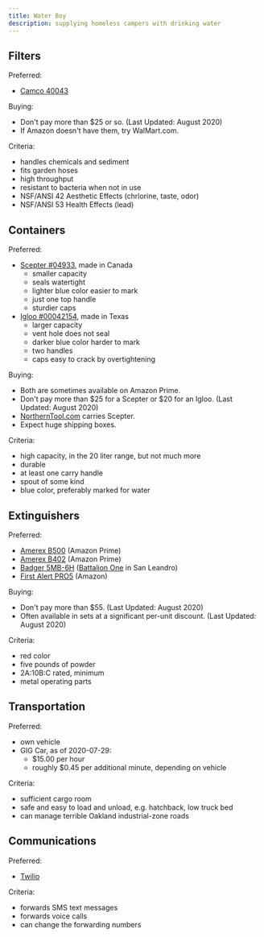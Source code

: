 ```yaml
---
title: Water Boy
description: supplying homeless campers with drinking water
---
```


<h2 id="filters">Filters</h2>

Preferred:
- [Camco 40043](http://www.camco.net/tastepure-water-filter-kdf-w-flexible-hose-protector-llc-40043)

Buying:
- Don't pay more than $25 or so. (Last Updated: August 2020)
- If Amazon doesn't have them, try WalMart.com.

Criteria:
- handles chemicals and sediment
- fits garden hoses
- high throughput
- resistant to bacteria when not in use
- NSF/ANSI 42 Aesthetic Effects (chrlorine, taste, odor)
- NSF/ANSI 53 Health Effects (lead)

<h2 id="containers">Containers</h2>

Preferred:
- [Scepter #04933](https://scepter.com/products/consumer-products/5-gallon-20-litre-water-can/), made in Canada
  - smaller capacity
  - seals watertight
  - lighter blue color easier to mark
  - just one top handle
  - sturdier caps
- [Igloo #00042154](https://www.igloocoolers.com/products/42154-6-gallon-water-container-ii-blue), made in Texas
  - larger capacity
  - vent hole does not seal
  - darker blue color harder to mark
  - two handles
  - caps easy to crack by overtightening

Buying:
- Both are sometimes available on Amazon Prime.
- Don't pay more than $25 for a Scepter or $20 for an Igloo. (Last Updated: August 2020)
- [NorthernTool.com](https://northerntool.com) carries Scepter.
- Expect huge shipping boxes.

Criteria:
- high capacity, in the 20 liter range, but not much more
- durable
- at least one carry handle
- spout of some kind
- blue color, preferably marked for water

<h2 id="extinguishers">Extinguishers</h2>

Preferred:
- [Amerex B500](https://amerexfireextinguishers.com/products/amerex-5lb-abc-b500?variant=34999427281) (Amazon Prime)
- [Amerex B402](https://amerexfireextinguishers.com/products/amerex-5lb-abc-b402?variant=34999427857) (Amazon Prime)
- [Badger 5MB-6H](http://www.badgerfire.com/Documents/SCREEN_ABC_STANDARD.pdf) ([Battalion One](https://www.battaliononefire.com/) in San Leandro)
- [First Alert PRO5](https://www.firstalert.com/product/rechargeable-heavy-duty-plus-fire-extinguisher-ul-rated-3-a40-bc-red/) (Amazon)

Buying:
- Don't pay more than $55. (Last Updated: August 2020)
- Often available in sets at a significant per-unit discount. (Last Updated: August 2020)

Criteria:
- red color
- five pounds of powder
- 2A:10B:C rated, minimum
- metal operating parts

<h2 id="transportation">Transportation</h2>

Preferred:
- own vehicle
- GIG Car, as of 2020-07-29:
  - $15.00 per hour
  - roughly $0.45 per additional minute, depending on vehicle

Criteria:
- sufficient cargo room
- safe and easy to load and unload, e.g. hatchback, low truck bed
- can manage terrible Oakland industrial-zone roads

<h2 id="communications">Communications</h2>

Preferred:
- [Twilio](https://twilio.com)

Criteria:
- forwards SMS text messages
- forwards voice calls
- can change the forwarding numbers
